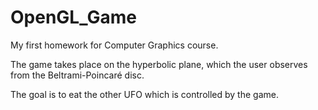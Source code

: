 # OpenGL_Game

My first homework for Computer Graphics course.

The game takes place on the hyperbolic plane, which the user observes from the Beltrami-Poincaré disc.

The goal is to eat the other UFO which is controlled by the game.

